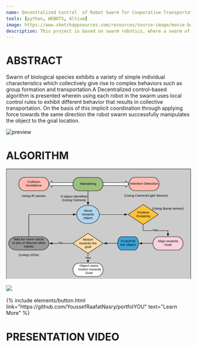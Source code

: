 ```yaml
---
name: Decentralized Control  of Robot Swarm for Cooperative Transportation
tools: [python, WEBOTS, Altium]
image: https://www.sketchappsources.com/resources/source-image/movie-badges-jurajjurik.png
description: This project is based on swarm robotics, where a swarm of robots cooperatively manipulate an object to its goal location without communication.
---
```


# ABSTRACT

Swarm of biological species exhibits a variety of simple individual characteristics which collectively give rise to complex behaviors such as group formation and
transportation.A Decentralized control-based algorithm is presented wherein using each robot in the swarm uses local control rules to exhibit different
behavior that results in collective transportation. On the basis of this implicit coordination through applying force towards
the same direction the robot swarm successfully manipulates the object to the goal location.

![preview](https://www.sketchappsources.com/resources/source-image/we-were-soldiers-landing-page-dbruggisser.jpg)

# ALGORITHM

![](Images/Bachelorproject_images/algorithm.PNG)

![](https://github.com/yyashpatel/yyashpatel.github.io/blob/main/Images/Bachelorproject_images/behaviours.PNG)

<p class="text-center">
{% include elements/button.html link="https://github.com/YoussefRaafatNasry/portfolYOU" text="Learn More" %}
</p>

# PRESENTATION VIDEO

